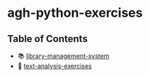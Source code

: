 # agh-python-exercises

## Table of Contents
- 📚 [library-management-system](./library-management-system)
- 🧮 [text-analysis-exercises](./text-analysis-exercises)
